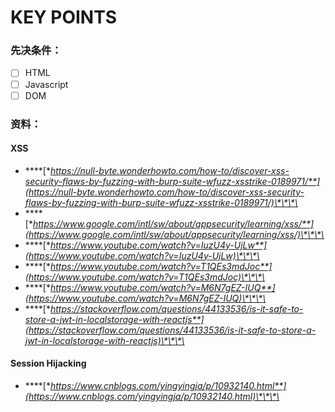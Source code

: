 # KEY POINTS

### 先决条件：

* [ ] HTML
* [ ] Javascript
* [ ] DOM

### 资料：

#### XSS

* \*\*\*\*[**https://null-byte.wonderhowto.com/how-to/discover-xss-security-flaws-by-fuzzing-with-burp-suite-wfuzz-xsstrike-0189971/**](https://null-byte.wonderhowto.com/how-to/discover-xss-security-flaws-by-fuzzing-with-burp-suite-wfuzz-xsstrike-0189971/)\*\*\*\*
* \*\*\*\*[**https://www.google.com/intl/sw/about/appsecurity/learning/xss/**](https://www.google.com/intl/sw/about/appsecurity/learning/xss/)\*\*\*\*
* \*\*\*\*[**https://www.youtube.com/watch?v=IuzU4y-UjLw**](https://www.youtube.com/watch?v=IuzU4y-UjLw)\*\*\*\*
* \*\*\*\*[**https://www.youtube.com/watch?v=T1QEs3mdJoc**](https://www.youtube.com/watch?v=T1QEs3mdJoc)\*\*\*\*
* \*\*\*\*[**https://www.youtube.com/watch?v=M6N7gEZ-IUQ**](https://www.youtube.com/watch?v=M6N7gEZ-IUQ)\*\*\*\*
* \*\*\*\*[**https://stackoverflow.com/questions/44133536/is-it-safe-to-store-a-jwt-in-localstorage-with-reactjs**](https://stackoverflow.com/questions/44133536/is-it-safe-to-store-a-jwt-in-localstorage-with-reactjs)\*\*\*\*

#### Session Hijacking

* \*\*\*\*[**https://www.cnblogs.com/yingyingja/p/10932140.html**](https://www.cnblogs.com/yingyingja/p/10932140.html)\*\*\*\*

#### 





